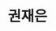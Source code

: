 ---
layout: page
title: 권재은
description: Ph.D
img: /assets/img/권재은.jpg
importance: 2022
category: current
redirect: https://www.linkedin.com/in/jaeeun-kwon-46673b375/
---
